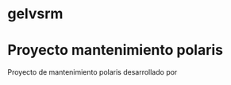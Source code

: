 gelvsrm
=======

<h1>Proyecto mantenimiento polaris</h1>
Proyecto de mantenimiento polaris desarrollado por 

<eduardo>
<galo>

